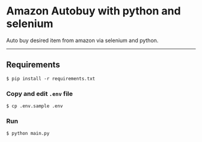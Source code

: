 # Amazon Autobuy with python and selenium

Auto buy desired item from amazon via selenium and python.

---

## Requirements

```
$ pip install -r requirements.txt

```

### Copy and edit `.env` file

```
$ cp .env.sample .env
```

### Run

```
$ python main.py
```

